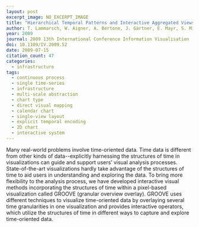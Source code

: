 ```yaml
---
layout: post
excerpt_image: NO_EXCERPT_IMAGE
title: "Hierarchical Temporal Patterns and Interactive Aggregated Views for Pixel-Based Visualizations"
author: T. Lammarsch, W. Aigner, A. Bertone, J. Gärtner, E. Mayr, S. Miksch & M. Smuc
year: 2009
journal: 2009 13th International Conference Information Visualisation
doi: 10.1109/IV.2009.52
date: 2009-07-15
citation_count: 47
categories:
  - infrastructure
tags:
  - continuous process
  - single time-series
  - infrastructure
  - multi-scale abstraction
  - chart type
  - direct visual mapping
  - calendar chart
  - single-view layout
  - explicit temporal encoding
  - 2D chart
  - interactive system
---
```

Many real-world problems involve time-oriented data. Time data is different from other kinds of data--explicitly harnessing the structures of time in visualizations can guide and support users’ visual analysis processes. State-of-the-art visualizations hardly take advantage of the structures of time to aid users in understanding and exploring the data. To bring more flexibility to the analysis process, we have developed interactive visual methods incorporating the structures of time within a pixel-based visualization called GROOVE (granular overview overlay). GROOVE uses different techniques to visualize time-oriented data by overlaying several time granularities in one visualization and provides interactive operators, which utilize the structures of time in different ways to capture and explore time-oriented data.

